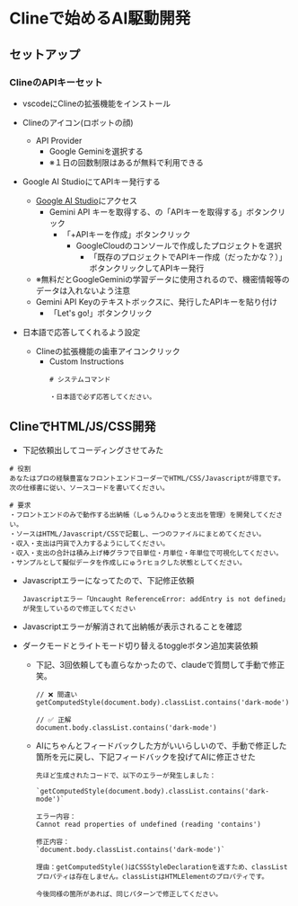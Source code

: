 # Clineで始めるAI駆動開発

## セットアップ

### ClineのAPIキーセット

- vscodeにClineの拡張機能をインストール

- Clineのアイコン(ロボットの顔)
  - API Provider
    - Google Geminiを選択する
    - ※１日の回数制限はあるが無料で利用できる

- Google AI StudioにてAPIキー発行する
  - [Google AI Studio](https://ai.google.dev/aistudio?hl=ja)にアクセス
    - Gemini API キーを取得する、の「APIキーを取得する」ボタンクリック
      - 「+APIキーを作成」ボタンクリック
        - GoogleCloudのコンソールで作成したプロジェクトを選択
          - 「既存のプロジェクトでAPIキー作成（だったかな？）」ボタンクリックしてAPIキー発行
  - ※無料だとGoogleGeminiの学習データに使用されるので、機密情報等のデータは入れないよう注意
  - Gemini API Keyのテキストボックスに、発行したAPIキーを貼り付け
    - 「Let's go!」ボタンクリック

- 日本語で応答してくれるよう設定
  - Clineの拡張機能の歯車アイコンクリック
    - Custom Instructions
      ```
      # システムコマンド

      ・日本語で必ず応答してください。
      ```

## ClineでHTML/JS/CSS開発

- 下記依頼出してコーディングさせてみた

```
# 役割
あなたはプロの経験豊富なフロントエンドコーダーでHTML/CSS/Javascriptが得意です。
次の仕様書に従い、ソースコードを書いてください。

# 要求
・フロントエンドのみで動作する出納帳（しゅうんひゅうと支出を管理）を開発してください。
・ソースはHTML/Javascript/CSSで記載し、一つのファイルにまとめてください。
・収入・支出は円貨で入力するようにしてください。
・収入・支出の合計は積み上げ棒グラフで日単位・月単位・年単位で可視化してください。
・サンプルとして擬似データを作成しにゅうrヒョクした状態としてください。
```

- Javascriptエラーになってたので、下記修正依頼
  ```
  Javascriptエラー「Uncaught ReferenceError: addEntry is not defined」が発生しているので修正してください
  ```

- Javascriptエラーが解消されて出納帳が表示されることを確認

- ダークモードとライトモード切り替えるtoggleボタン追加実装依頼
  - 下記、3回依頼しても直らなかったので、claudeで質問して手動で修正笑。
    ```
    // ❌ 間違い
    getComputedStyle(document.body).classList.contains('dark-mode')

    // ✅ 正解
    document.body.classList.contains('dark-mode')
    ```
  - AIにちゃんとフィードバックした方がいいらしいので、手動で修正した箇所を元に戻し、下記フィードバックを投げてAIに修正させた
    ```
    先ほど生成されたコードで、以下のエラーが発生しました：

    `getComputedStyle(document.body).classList.contains('dark-mode')`

    エラー内容：
    Cannot read properties of undefined (reading 'contains')

    修正内容：
    `document.body.classList.contains('dark-mode')`

    理由：getComputedStyle()はCSSStyleDeclarationを返すため、classListプロパティは存在しません。classListはHTMLElementのプロパティです。

    今後同様の箇所があれば、同じパターンで修正してください。
    ```